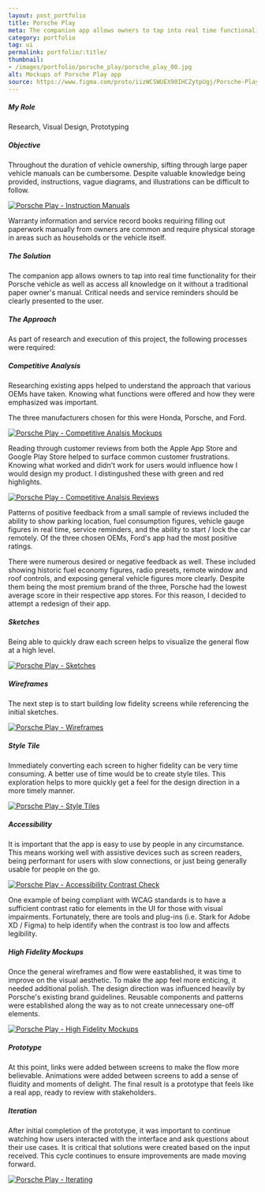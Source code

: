 ```yaml
---
layout: post_portfolio
title: Porsche Play
meta: The companion app allows owners to tap into real time functionality for their Porsche vehicle.
category: portfolio
tag: ui
permalink: portfolio/:title/
thumbnail: 
- /images/portfolio/porsche_play/porsche_play_00.jpg
alt: Mockups of Porsche Play app
source: https://www.figma.com/proto/iizWCSWUEX90IHCZytpUgj/Porsche-Play?node-id=2%3A2&scaling=scale-down
---
```


<section>
<h5>My Role</h5>

<p>Research, Visual Design, Prototyping</p>
</section>

<section>
<h5>Objective</h5>

<p>Throughout the duration of vehicle ownership, sifting through large paper vehicle manuals can be cumbersome. Despite valuable knowledge being provided, instructions, vague diagrams, and illustrations can be difficult to follow.</p>

<div class="lightgallery">
  <a href="/images/portfolio/porsche_play/porsche_play_01.jpg"><img src="/images/portfolio/porsche_play/porsche_play_01.jpg" alt="Porsche Play - Instruction Manuals"></a>
</div>

<p>Warranty information and service record books requiring filling out paperwork manually from owners are common and require physical storage in areas such as households or the vehicle itself.</p>
</section>

<section>
<h5>The Solution</h5>

<p>The companion app allows owners to tap into real time functionality for their Porsche vehicle as well as access all knowledge on it without a traditional paper owner's manual. Critical needs and service reminders should be clearly presented to the user.</p>
</section>

<section>
<h5>The Approach</h5>

<p>As part of research and execution of this project, the following processes were required:</p>
</section>

<section>
<h5>Competitive Analysis</h5>

<p>Researching existing apps helped to understand the approach that various OEMs have taken. Knowing what functions were offered and how they were emphasized was important.</p>

<p>The three manufacturers chosen for this were Honda, Porsche, and Ford.</p>

<div class="lightgallery">
  <a href="/images/portfolio/porsche_play/porsche_play_02.jpg"><img src="/images/portfolio/porsche_play/porsche_play_02.jpg" alt="Porsche Play - Competitive Analsis Mockups"></a>
</div>

<p>Reading through customer reviews from both the Apple App Store and Google Play Store helped to surface common customer frustrations. Knowing what worked and didn't work for users would influence how I would design my product. I distingushed these with green and red highlights.</p>

<div class="lightgallery">
  <a href="/images/portfolio/porsche_play/porsche_play_03.jpg"><img src="/images/portfolio/porsche_play/porsche_play_03.jpg" alt="Porsche Play - Competitive Analsis Reviews"></a>
</div>

<p>Patterns of positive feedback from a small sample of reviews included the ability to show parking location, fuel consumption figures, vehicle gauge figures in real time, service reminders, and the ability to start / lock the car remotely. Of the three chosen OEMs, Ford's app had the most positive ratings.</p>

<p>There were numerous desired or negative feedback as well. These included showing historic fuel economy figures, radio presets, remote window and roof controls, and exposing general vehicle figures more clearly. Despite them being the most premium brand of the three, Porsche had the lowest average score in their respective app stores. For this reason, I decided to attempt a redesign of their app.</p>
</section>

<section>
<h5>Sketches</h5>

<p>Being able to quickly draw each screen helps to visualize the general flow at a high level.</p>

<div class="lightgallery">
  <a href="/images/portfolio/porsche_play/porsche_play_04.jpg"><img src="/images/portfolio/porsche_play/porsche_play_04.jpg" alt="Porsche Play - Sketches"></a>
</div>
</section>

<section>
<h5>Wireframes</h5>

<p>The next step is to start building low fidelity screens while referencing the initial sketches.</p>

<div class="lightgallery">
  <a href="/images/portfolio/porsche_play/porsche_play_05.jpg"><img src="/images/portfolio/porsche_play/porsche_play_05.jpg" alt="Porsche Play - Wireframes"></a>
</div>
</section>

<section>
<h5>Style Tile</h5>

<p>Immediately converting each screen to higher fidelity can be very time consuming. A better use of time would be to create style tiles. This exploration helps to more quickly get a feel for the design direction in a more timely manner.</p>

<div class="lightgallery">
  <a href="/images/portfolio/porsche_play/porsche_play_06.jpg"><img src="/images/portfolio/porsche_play/porsche_play_06.jpg" alt="Porsche Play - Style Tiles"></a>
</div>
</section>

<section>
<h5>Accessibility</h5>

<p>It is important that the app is easy to use by people in any circumstance. This means working well with assistive devices such as screen readers, being performant for users with slow connections, or just being generally usable for people on the go.</p>

<div class="lightgallery">
  <a href="/images/portfolio/porsche_play/porsche_play_07.jpg"><img src="/images/portfolio/porsche_play/porsche_play_07.jpg" alt="Porsche Play - Accessibility Contrast Check"></a>
</div>

<p>One example of being compliant with WCAG standards is to have a sufficient contrast ratio for elements in the UI for those with visual impairments. Fortunately, there are tools and plug-ins (i.e. Stark for Adobe XD / Figma) to help identify when the contrast is too low and affects legibility.</p>
</section>

<section>
<h5>High Fidelity Mockups</h5>

<p>Once the general wireframes and flow were eastablished, it was time to improve on the visual aesthetic. To make the app feel more enticing, it needed additional polish. The design direction was influenced heavily by Porsche's existing brand guidelines. Reusable components and patterns were established along the way as to not create unnecessary one-off elements.</p>

<div class="lightgallery">
  <a href="/images/portfolio/porsche_play/porsche_play_08.jpg"><img src="/images/portfolio/porsche_play/porsche_play_08.jpg" alt="Porsche Play - High Fidelity Mockups"></a>
</div>
</section>

<section>
<h5>Prototype</h5>

<p>At this point, links were added between screens to make the flow more believable. Animations were added between screens to add a sense of fluidity and moments of delight. The final result is a prototype that feels like a real app, ready to review with stakeholders.</p>
</section>

<section>
<h5>Iteration</h5>

<p>After initial completion of the prototype, it was important to continue watching how users interacted with the interface and ask questions about their use cases. It is critical that solutions were created based on the input received. This cycle continues to ensure improvements are made moving forward.</p>

<div class="lightgallery">
  <a href="/images/portfolio/porsche_play/porsche_play_09.jpg"><img src="/images/portfolio/porsche_play/porsche_play_09.jpg" alt="Porsche Play - Iterating"></a>
</div>
</section>